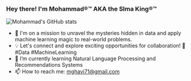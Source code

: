 ###   Hey there! I'm Mohammad®™ AKA the Slma King®™ 

![Mohammad's GitHub stats](https://github-readme-stats.vercel.app/api?username=Slmaking&hide=contribs,prs&theme=tokyonight&show_icons=true)
- 🔭 I'm on a mission to unravel the mysteries hidden in data and apply machine learning magic to real-world problems.
- 💡 Let's connect and explore exciting opportunities for collaboration! 🤝 #Data #MachineLearning
- 🌱 I’m currently learning Natural Language Processing and Recommendations Systems
- 📫 How to reach me: mghavi71@gmail.com 


